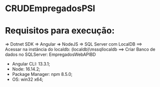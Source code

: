 # CRUDEmpregadosPSI

# Requisitos para execução:
=> Dotnet SDK
=> Angular
=> NodeJS
=> SQL Server com LocalDB
==> Acessar na instância do localdb: (localdb)\mssqllocaldb
==> Criar Banco de dados no SQLServer: EmpregadosWebAPIBD

- Angular CLI: 13.3.1;
- Node: 16.14.2;
- Package Manager: npm 8.5.0;
- OS: win32 x64;
